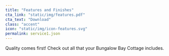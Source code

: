 ```yaml
---
title: "Features and Finishes"
cta_link: "static/img/features.pdf"
cta_text: "Download"
class: "accent"
icon: "static/img/icon-features.svg"
permalink: service1.json
---
```

Quality comes first! Check out all that your Bungalow Bay Cottage includes.